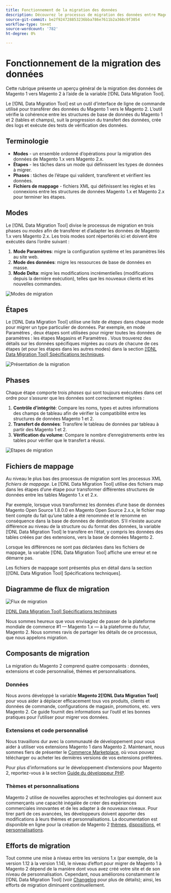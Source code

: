 ```yaml
---
title: Fonctionnement de la migration des données
description: Découvrez le processus de migration des données entre Magento 1 et Magento 2, notamment la terminologie, les diagrammes de workflow et les étapes.
source-git-commit: be2f924728853236bba786e7611b2a368c9f3054
workflow-type: tm+mt
source-wordcount: '782'
ht-degree: 0%

---
```



# Fonctionnement de la migration des données

Cette rubrique présente un aperçu général de la migration des données de Magento 1 vers Magento 2 à l’aide de la variable [!DNL Data Migration Tool].

Le [!DNL Data Migration Tool] est un outil d’interface de ligne de commande utilisé pour transférer des données du Magento 1 vers le Magento 2. L’outil vérifie la cohérence entre les structures de base de données du Magento 1 et 2 (tables et champs), suit la progression du transfert des données, crée des logs et exécute des tests de vérification des données.

## Terminologie

* **Modes** - un ensemble ordonné d’opérations pour la migration des données de Magento 1.x vers Magento 2.x.
* **Étapes** - les tâches dans un mode qui définissent les types de données à migrer.
* **Phases** : tâches de l’étape qui valident, transfèrent et vérifient les données.
* **Fichiers de mappage** - fichiers XML qui définissent les règles et les connexions entre les structures de données Magento 1.x et Magento 2.x pour terminer les étapes.

## Modes

Le [!DNL Data Migration Tool] divise le processus de migration en trois phases ou *modes* afin de transférer et d’adapter les données de Magento 1.x vers Magento 2.x. Les trois modes sont répertoriés ici et doivent être exécutés dans l’ordre suivant :

1. **Mode Paramètres**: migre la configuration système et les paramètres liés au site web.
1. **Mode des données**: migre les ressources de base de données en masse.
1. **Mode Delta**: migre les modifications incrémentielles (modifications depuis la dernière exécution), telles que les nouveaux clients et les nouvelles commandes.

![Modes de migration](../../assets/data-migration/MigrationModes2.png)

## Étapes

Le [!DNL Data Migration Tool] utilise une liste de *étapes* dans chaque mode pour migrer un type particulier de données. Par exemple, en mode Paramètres , deux étapes sont utilisées pour migrer toutes les données de paramètres : les étapes Magasins et Paramètres . Vous trouverez des détails sur les données spécifiques migrées au cours de chacune de ces étapes (et pour les étapes dans les autres modes) dans la section [[!DNL Data Migration Tool] Spécifications techniques](technical-specification.md).

![Présentation de la migration](../../assets/data-migration/MigrationOverview2.png)

## Phases

Chaque étape comporte trois *phases* qui sont toujours exécutées dans cet ordre pour s’assurer que les données sont correctement migrées :

1. **Contrôle d’intégrité**: Compare les noms, types et autres informations des champs de tableau afin de vérifier la compatibilité entre les structures de données Magento 1 et 2.
1. **Transfert de données**: Transfère le tableau de données par tableau à partir des Magento 1 et 2.
1. **Vérification du volume**: Compare le nombre d’enregistrements entre les tables pour vérifier que le transfert a réussi.

![Etapes de migration](../../assets/data-migration/MigrationSteps2.png)

## Fichiers de mappage

Au niveau le plus bas des processus de migration sont les processus XML *fichiers de mappage*. Le [!DNL Data Migration Tool] utilise des fichiers map dans les étapes d’une étape pour transformer différentes structures de données entre les tables Magento 1.x et 2.x.

Par exemple, lorsque vous transformez les données d’une base de données Magento Open Source 1.8.0.0 en Magento Open Source 2.x.x, le fichier map tient compte du fait qu’une table a été renommée et le renomme en conséquence dans la base de données de destination. S’il n’existe aucune différence au niveau de la structure ou du format des données, la variable [!DNL Data Migration Tool] le transfère en l’état, y compris les données des tables créées par des extensions, vers la base de données Magento 2.

Lorsque les différences ne sont pas déclarées dans les fichiers de mappage, la variable [!DNL Data Migration Tool] affiche une erreur et ne démarre pas.

Les fichiers de mappage sont présentés plus en détail dans la section [[!DNL Data Migration Tool] Spécifications techniques].

## Diagramme de flux de migration

![Flux de migration](../../assets/data-migration/migration_flow.png)

[[!DNL Data Migration Tool] Spécifications techniques](technical-specification.md)

Nous sommes heureux que vous envisagiez de passer de la plateforme mondiale de commerce #1 — Magento 1.x — à la plateforme du futur, Magento 2. Nous sommes ravis de partager les détails de ce processus, que nous appelons migration.

## Composants de migration

La migration du Magento 2 comprend quatre composants : données, extensions et code personnalisé, thèmes et personnalisations.

### Données

Nous avons développé la variable **Magento 2[!DNL Data Migration Tool]** pour vous aider à déplacer efficacement tous vos produits, clients et données de commande, configurations de magasin, promotions, etc. vers Magento 2. Ce guide fournit des informations sur l’outil et les bonnes pratiques pour l’utiliser pour migrer vos données.

### Extensions et code personnalisé

Nous travaillons dur avec la communauté de développement pour vous aider à utiliser vos extensions Magento 1 dans Magento 2. Maintenant, nous sommes fiers de présenter le [Commerce Marketplace](https://marketplace.magento.com/), où vous pouvez télécharger ou acheter les dernières versions de vos extensions préférées.

Pour plus d’informations sur le développement d’extensions pour Magento 2, reportez-vous à la section [Guide du développeur PHP](https://developer.adobe.com/commerce/php/development/).

### Thèmes et personnalisations

Magento 2 utilise de nouvelles approches et technologies qui donnent aux commerçants une capacité inégalée de créer des expériences commerciales innovantes et de les adapter à de nouveaux niveaux. Pour tirer parti de ces avancées, les développeurs doivent apporter des modifications à leurs thèmes et personnalisations. La documentation est disponible en ligne pour la création de Magento 2 [thèmes](https://developer.adobe.com/commerce/frontend-core/guide/themes/), [dispositions](https://developer.adobe.com/commerce/frontend-core/guide/layouts/), et [personnalisations](https://developer.adobe.com/commerce/frontend-core/guide/layouts/xml-manage/).

## Efforts de migration

Tout comme une mise à niveau entre les versions 1.x (par exemple, de la version 1.12 à la version 1.14), le niveau d’effort pour migrer de Magento 1 à Magento 2 dépend de la manière dont vous avez créé votre site et de son niveau de personnalisation.
Cependant, nous améliorons constamment le [!DNL Data Migration Tool] (voir [Changelog](https://github.com/magento/data-migration-tool/blob/2.3/CHANGELOG.md) pour plus de détails); ainsi, les efforts de migration diminuent continuellement.

